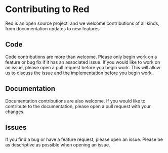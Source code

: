 # Contributing to Red

Red is an open source project, and we welcome contributions
of all kinds, from documentation updates to new features.

## Code

Code contributions are more than welcome. Please only begin
work on a feature or bug fix if it has an associated issue.
If you would like to work on an issue, please open a pull
request before you begin work. This will allow us to discuss
the issue and the implementation before you begin work.

## Documentation

Documentation contributions are also welcome. If you would
like to contribute to the documentation, please open a pull
request with your changes.

## Issues

If you find a bug or have a feature request, please open an
issue. Please be as descriptive as possible when opening an
issue.